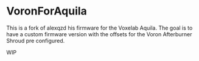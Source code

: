 # VoronForAquila
This is a fork of alexqzd his firmware for the Voxelab Aquila. The goal is to have a custom firmware version with the offsets for the Voron Afterburner Shroud pre configured.

WIP
